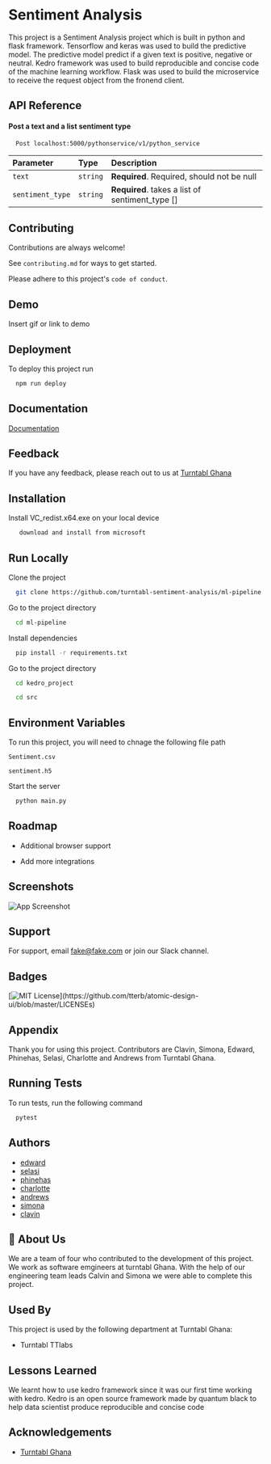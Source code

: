 
# Sentiment Analysis 

This project is a Sentiment Analysis project which is built in python and flask framework. Tensorflow and keras was used to build the predictive model. The predictive model predict if a given text is positive, negative or neutral.
Kedro framework was used to build reproducible and concise code of the machine learning workflow. Flask was used to build the microservice to receive the request object from the fronend client.
 
## API Reference

#### Post a text and a list sentiment type

```http
  Post localhost:5000/pythonservice/v1/python_service
```

| Parameter | Type     | Description                       |
| :-------- | :------- | :-------------------------------- |
| `text`      | `string` | **Required**. Required, should not be null |
| `sentiment_type` | `string` |  **Required**. takes a list of sentiment_type []|


## Contributing

Contributions are always welcome!

See `contributing.md` for ways to get started.

Please adhere to this project's `code of conduct`.


## Demo

Insert gif or link to demo


## Deployment

To deploy this project run

```bash
  npm run deploy
```

## Documentation

[Documentation](https://linktodocumentation)


## Feedback

If you have any feedback, please reach out to us at [Turntabl Ghana](https://turntabl.io)

## Installation

Install VC_redist.x64.exe on your local device

```bash
   download and install from microsoft
```
    
## Run Locally

Clone the project

```bash
  git clone https://github.com/turntabl-sentiment-analysis/ml-pipeline.git
```

Go to the project directory

```bash
  cd ml-pipeline
```

Install dependencies

```bash
  pip install -r requirements.txt
```

Go to the project directory
```bash
  cd kedro_project 
```
```bash
  cd src
```

## Environment Variables

To run this project, you will need to chnage the following file path

`Sentiment.csv`

`sentiment.h5`

Start the server

```bash
  python main.py
```


## Roadmap

- Additional browser support

- Add more integrations


## Screenshots

![App Screenshot](https://via.placeholder.com/468x300?text=App+Screenshot+Here)


## Support

For support, email fake@fake.com or join our Slack channel.


## Badges

[![MIT License](https://img.shields.io/apm/l/atomic-design-ui.svg?)](https://github.com/tterb/atomic-design-ui/blob/master/LICENSEs)

## Appendix

Thank you for using this project.
Contributors are Clavin, Simona, Edward, Phinehas, Selasi, Charlotte and Andrews from Turntabl Ghana.

## Running Tests

To run tests, run the following command

```bash
  pytest
```

## Authors

- [edward](https://github.com/edwardtsatsu)
- [selasi](https://github.com/selasi)
- [phinehas](https://github.com/phinehas)
- [charlotte](https://github.com/charlotte)
- [andrews](https://github.com/andrews)
- [simona](https://github.com/simona)
- [clavin](https://github.com/clavin)

## 🚀 About Us
We are a team of four who contributed to the development of this project. We work as software 
emgineers at turntabl Ghana. With the help of our engineering team leads Calvin and Simona we were able to complete this project.

## Used By

This project is used by the following department at Turntabl Ghana:

- Turntabl TTlabs

## Lessons Learned
We learnt how to use kedro framework since it was our first time working with kedro. Kedro is 
an open source framework made by quantum black to help data scientist produce reproducible and concise code


## Acknowledgements

 - [Turntabl Ghana](https://turntabl.io)


